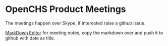 # OpenCHS Product Meetings

The meetings happen over Skype, if interested raise a github issue.

[MarkDown Editor](https://monod.lelab.tailordev.fr) for meeting notes, copy the markdown over and push it to github with date as title.
